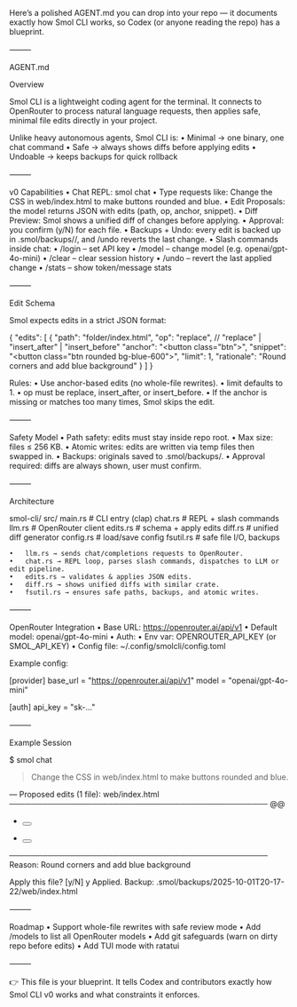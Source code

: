 Here’s a polished AGENT.md you can drop into your repo — it documents exactly how Smol CLI works, so Codex (or anyone reading the repo) has a blueprint.

⸻

AGENT.md

Overview

Smol CLI is a lightweight coding agent for the terminal.
It connects to OpenRouter to process natural language requests, then applies safe, minimal file edits directly in your project.

Unlike heavy autonomous agents, Smol CLI is:
	•	Minimal → one binary, one chat command
	•	Safe → always shows diffs before applying edits
	•	Undoable → keeps backups for quick rollback

⸻

v0 Capabilities
	•	Chat REPL: smol chat
	•	Type requests like:
Change the CSS in web/index.html to make buttons rounded and blue.
	•	Edit Proposals: the model returns JSON with edits (path, op, anchor, snippet).
	•	Diff Preview: Smol shows a unified diff of changes before applying.
	•	Approval: you confirm (y/N) for each file.
	•	Backups + Undo: every edit is backed up in .smol/backups/<timestamp>/, and /undo reverts the last change.
	•	Slash commands inside chat:
	•	/login – set API key
	•	/model – change model (e.g. openai/gpt-4o-mini)
	•	/clear – clear session history
	•	/undo – revert the last applied change
	•	/stats – show token/message stats

⸻

Edit Schema

Smol expects edits in a strict JSON format:

{
  "edits": [
    {
      "path": "folder/index.html",
      "op": "replace",           // "replace" | "insert_after" | "insert_before"
      "anchor": "<button class=\"btn\">",
      "snippet": "<button class=\"btn rounded bg-blue-600\">",
      "limit": 1,
      "rationale": "Round corners and add blue background"
    }
  ]
}

Rules:
	•	Use anchor-based edits (no whole-file rewrites).
	•	limit defaults to 1.
	•	op must be replace, insert_after, or insert_before.
	•	If the anchor is missing or matches too many times, Smol skips the edit.

⸻

Safety Model
	•	Path safety: edits must stay inside repo root.
	•	Max size: files ≤ 256 KB.
	•	Atomic writes: edits are written via temp files then swapped in.
	•	Backups: originals saved to .smol/backups/.
	•	Approval required: diffs are always shown, user must confirm.

⸻

Architecture

smol-cli/
  src/
    main.rs        # CLI entry (clap)
    chat.rs        # REPL + slash commands
    llm.rs         # OpenRouter client
    edits.rs       # schema + apply edits
    diff.rs        # unified diff generator
    config.rs      # load/save config
    fsutil.rs      # safe file I/O, backups

	•	llm.rs → sends chat/completions requests to OpenRouter.
	•	chat.rs → REPL loop, parses slash commands, dispatches to LLM or edit pipeline.
	•	edits.rs → validates & applies JSON edits.
	•	diff.rs → shows unified diffs with similar crate.
	•	fsutil.rs → ensures safe paths, backups, and atomic writes.

⸻

OpenRouter Integration
	•	Base URL: https://openrouter.ai/api/v1
	•	Default model: openai/gpt-4o-mini
	•	Auth:
	•	Env var: OPENROUTER_API_KEY (or SMOL_API_KEY)
	•	Config file: ~/.config/smolcli/config.toml

Example config:

[provider]
base_url = "https://openrouter.ai/api/v1"
model    = "openai/gpt-4o-mini"

[auth]
api_key = "sk-..."


⸻

Example Session

$ smol chat
> Change the CSS in web/index.html to make buttons rounded and blue.

— Proposed edits (1 file):
web/index.html
───────────────────────────────────────────────
@@
- <button class="btn">
+ <button class="btn rounded bg-blue-600">
───────────────────────────────────────────────
Reason: Round corners and add blue background

Apply this file? [y/N] y
Applied. Backup: .smol/backups/2025-10-01T20-17-22/web/index.html


⸻

Roadmap
	•	Support whole-file rewrites with safe review mode
	•	Add /models to list all OpenRouter models
	•	Add git safeguards (warn on dirty repo before edits)
	•	Add TUI mode with ratatui

⸻

👉 This file is your blueprint. It tells Codex and contributors exactly how Smol CLI v0 works and what constraints it enforces.
